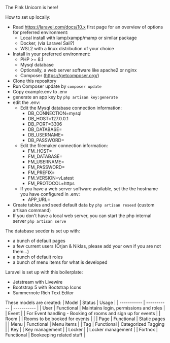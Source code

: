 The Pink Unicorn is here!

How to set up locally:

* Read https://laravel.com/docs/10.x first page for an overview of options for preferred environment:
  * Local install with lamp/xampp/mamp or similar package
  * Docker, (via Laravel Sail?)
  * WSL2 with a linux distribution of your choice
* Install in your preferred environment:
  * PHP >= 8.1
  * Mysql database
  * Optionally, a web server software like apache2 or nginx
  * Composer (https://getcomposer.org/)
* Clone this repository
* Run Composer update by `composer update`
* Copy example.env to .env
* generate an app key by `php artisan key:generate` 
* edit the .env:
  * Edit the Mysql database connection information:
    * DB_CONNECTION=mysql
    * DB_HOST=127.0.0.1
    * DB_PORT=3306
    * DB_DATABASE=
    * DB_USERNAME=
    * DB_PASSWORD=
  * Edit the filemaker connection information:
    * FM_HOST=
    * FM_DATABASE=
    * FM_USERNAME=
    * FM_PASSWORD=
    * FM_PREFIX=
    * FM_VERSION=vLatest
    * FM_PROTOCOL=https
  * If you have a web server software available, set the the hostname you have configured in .env:
    * APP_URL=
* Create tables and seed default data by `php artisan reseed` (custom artisan command)
* If you don't have a local web server, you can start the php internal server `php artisan serve` 

The database seeder is set up with:
  * a bunch of default pages
  * a few current users (Örjan & Niklas, please add your own if you are not them...)
  * a bunch of default roles
  * a bunch of menu items for what is developed

Laravel is set up with this boilerplate:
  * Jetstream with Livewire
  * Bootstrap 5 with Bootstrap Icons
  * Summernote Rich Text Editor

  These models are created:
 | Model | Status | Usage |
 | ----------- | ----------- | ----------- | 
 | User | Functional | Maintains login, permissions and roles |
 | Event | | For Event handling - Booking of rooms and sign up for events  |
 | Room | | Rooms to be booked for events |  |
 | Page | Functional | Static pages |
 | Menu | Functional | Menu items |
 | Tag | Functional | Categorized Tagging |
 | Key | | Key management |
 | Locker | | Locker management |
 | Fortnox | Functional | Bookeeping related stuff |
